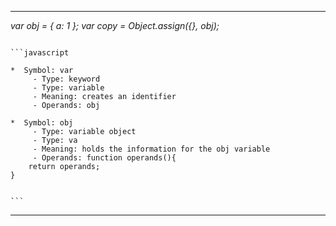 ______________________________________________________________________________                                         
                                                                                                                       
*var obj = { a: 1 }; var copy = Object.assign({}, obj);*                                                               
<pre><code>                                                                                                            
```javascript                                                                                                          
                                                                                                                       
*  Symbol: var                                                                                                         
     - Type: keyword                                                                                                   
     - Type: variable                                                                                                  
     - Meaning: creates an identifier                                                                                  
     - Operands: obj         
     
*  Symbol: obj                                                                                                         
     - Type: variable object                                                                                           
     - Type: va                                                                                                        
     - Meaning: holds the information for the obj variable                                                             
     - Operands: function operands(){                                                                                  
    return operands;                                                                                                   
}                                                                                                                      
         
                                                                                                                       
```                                                                                                                    
</pre></code>                                                                                                          
______________________________________________________________________________                                         
